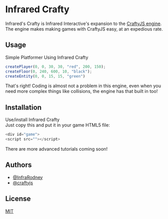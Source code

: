 
# Infrared Crafty

Infrared's Crafty is Infrared Interactive's expansion to the [CraftyJS engine](https://github.com/craftyjs/Crafty). The engine makes making games with CraftyJS easy, at an expedious rate.
## Usage
Simple Platformer Using Infrared Crafty
```javascript
createPlayer(0, 0, 30, 30, "red", 200, 150);
createFloor(0, 240, 600, 10, "black");
createEntity(0, 0, 15, 15, "green")
```
That's right! Coding is almost not a problem in this engine, even when you need more complex things like collisions, the engine has that built in too!


## Installation

Use/install Infrared Crafty\
Just copy this and put it in your game HTML5 file:
  ```javascript
  <div id="game">
  <script src=""></script>
  ```
  There are more advanced tutorials coming soon!
## Authors

- [@InfraRodney](https://www.github.com/InfraRodney)
- [@craftyjs](https://github.com/craftyjs)
## License

[MIT](https://choosealicense.com/licenses/mit/)

